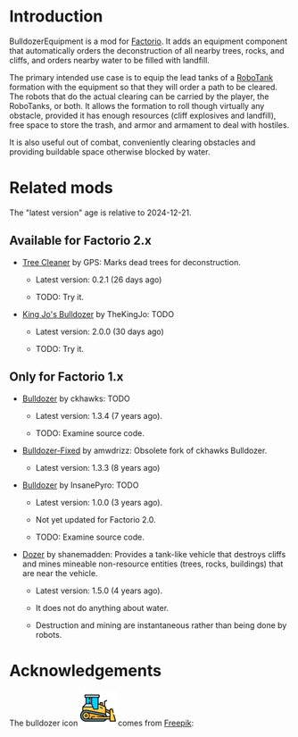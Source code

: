 Introduction
============

BulldozerEquipment is a mod for [Factorio](https://wiki.factorio.com/).
It adds an equipment component that automatically orders the
deconstruction of all nearby trees, rocks, and cliffs, and orders nearby
water to be filled with landfill.

The primary intended use case is to equip the lead tanks of a
[RoboTank](https://mods.factorio.com/mod/RoboTank) formation with the
equipment so that they will order a path to be cleared.  The robots that
do the actual clearing can be carried by the player, the RoboTanks, or
both.  It allows the formation to roll though virtually any obstacle,
provided it has enough resources (cliff explosives and landfill), free
space to store the trash, and armor and armament to deal with hostiles.

It is also useful out of combat, conveniently clearing obstacles and
providing buildable space otherwise blocked by water.

Related mods
============

The "latest version" age is relative to 2024-12-21.

Available for Factorio 2.x
--------------------------

* [Tree Cleaner](https://mods.factorio.com/mod/TreeCleaner) by
  GPS: Marks dead trees for deconstruction.

  * Latest version: 0.2.1 (26 days ago)

  * TODO: Try it.

* [King Jo's Bulldozer](https://mods.factorio.com/mod/kj_bulldozer) by
  TheKingJo: TODO

  * Latest version: 2.0.0 (30 days ago)

  * TODO: Try it.

Only for Factorio 1.x
---------------------

* [Bulldozer](https://mods.factorio.com/mod/bulldozer) by ckhawks: TODO

  * Latest version: 1.3.4 (7 years ago).

  * TODO: Examine source code.

* [Bulldozer-Fixed](https://mods.factorio.com/mod/bulldozer-fixed) by
  amwdrizz: Obsolete fork of ckhawks Bulldozer.

  * Latest version: 1.3.3 (8 years ago)

* [Bulldozer](https://mods.factorio.com/mod/Bulldozzer) by InsanePyro:
  TODO

  * Latest version: 1.0.0 (3 years ago).

  * Not yet updated for Factorio 2.0.

  * TODO: Examine source code.

* [Dozer](https://mods.factorio.com/mod/dozer) by shanemadden: Provides
  a tank-like vehicle that destroys cliffs and mines mineable
  non-resource entities (trees, rocks, buildings) that are near the
  vehicle.

  * Latest version: 1.5.0 (4 years ago).

  * It does not do anything about water.

  * Destruction and mining are instantaneous rather than being done by
    robots.


Acknowledgements
================

The bulldozer icon ![Bulldozer Icon](thumbnail.png) comes from
<a href="https://www.freepik.com/icon/bulldozer_10984315#fromView=keyword&page=2&position=94&uuid=7c749113-0d7b-4d98-8946-5d19b072c52d">Freepik</a>:

